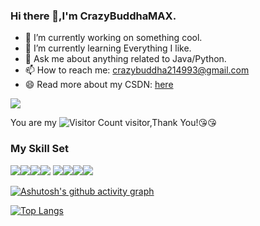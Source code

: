 ### Hi there 👋,I'm CrazyBuddhaMAX.

- 🔭 I’m currently working on something cool.
- 🌱 I’m currently learning Everything I like.
- 💬 Ask me about anything related to Java/Python.
- 📫 How to reach me: crazybuddha214993@gmail.com
- 😄 Read more about my CSDN: [here](https://blog.csdn.net/qq_50631755?spm=1000.2115.3001.5343)

![](https://github-readme-stats.vercel.app/api?username=CrazyBuddha-MAX&show_icons=true&theme=transparent)

You are my ![Visitor Count](https://profile-counter.glitch.me/CrazyBuddha-MAX/count.svg) visitor,Thank You!:kissing_heart::kissing_heart:

### My Skill Set

![](https://img.shields.io/badge/Java-ED8B00?style=for-the-badge&logo=openjdk&logoColor=white)![](https://img.shields.io/badge/Python-3776AB?style=for-the-badge&logo=python&logoColor=white)![](https://img.shields.io/badge/springboot-green)![](https://img.shields.io/badge/vue-green)
![](https://img.shields.io/badge/HTML-yellow)![](https://img.shields.io/badge/CSS-yellow)![](https://img.shields.io/badge/javascript-yellow)![](https://img.shields.io/badge/Next.js-blue)


[![Ashutosh's github activity graph](https://github-readme-activity-graph.vercel.app/graph?username=CrazyBuddha-MAX&theme=github-compact)](https://github.com/ashutosh00710/github-readme-activity-graph)

[![Top Langs](https://github-readme-stats.vercel.app/api/top-langs/?username=CrazyBuddha-MAX&layout=pie)](https://github.com/anuraghazra/github-readme-stats)



